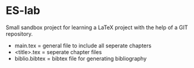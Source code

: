 # ES-lab
Small sandbox project for learning a LaTeX project with 
the help of a GIT repository.

 - main.tex      = general file to include all seperate chapters
 - \<title>.tex   = seperate chapter files
 - biblio.bibtex = bibtex file for generating bibliography 

